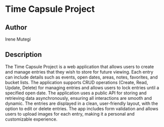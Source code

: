 # Time Capsule Project

## Author
Irene Mutegi

## Description
The Time Capsule Project is a web application that allows users to create and manage entries that they wish to store for future viewing. Each entry can include details such as events, open dates, areas, notes, favorites, and bucket lists. The application supports CRUD operations (Create, Read, Update, Delete) for managing entries and allows users to lock entries until a specified open date.
The application uses a public API for storing and retrieving data asynchronously, ensuring all interactions are smooth and dynamic. The entries are displayed in a clean, user-friendly layout, with the option to edit or delete entries. The app includes form validation and allows users to upload images for each entry, making it a personal and customizable experience.
